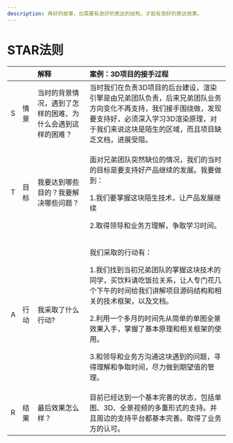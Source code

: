 ```yaml
---
description: 再好的故事，也需要有良好的表达的结构，才能有良好的表达效果。
---
```


# STAR法则

<table>
  <thead>
    <tr>
      <th style="text-align:left"></th>
      <th style="text-align:left"></th>
      <th style="text-align:left">&#x89E3;&#x91CA;</th>
      <th style="text-align:left">&#x6848;&#x4F8B;&#xFF1A;3D&#x9879;&#x76EE;&#x7684;&#x63A5;&#x624B;&#x8FC7;&#x7A0B;</th>
    </tr>
  </thead>
  <tbody>
    <tr>
      <td style="text-align:left">S</td>
      <td style="text-align:left">&#x60C5;&#x666F;</td>
      <td style="text-align:left">&#x5F53;&#x65F6;&#x7684;&#x80CC;&#x666F;&#x60C5;&#x51B5;&#xFF0C;&#x9047;&#x5230;&#x4E86;&#x600E;&#x6837;&#x7684;&#x56F0;&#x96BE;&#x3001;&#x4E3A;&#x4EC0;&#x4E48;&#x4F1A;&#x9047;&#x5230;&#x8FD9;&#x6837;&#x7684;&#x56F0;&#x96BE;&#xFF1F;</td>
      <td
      style="text-align:left">&#x5F53;&#x65F6;&#x6211;&#x4EEC;&#x5728;&#x8D1F;&#x8D23;3D&#x9879;&#x76EE;&#x7684;&#x540E;&#x53F0;&#x5EFA;&#x8BBE;&#xFF0C;&#x6E32;&#x67D3;&#x5F15;&#x64CE;&#x662F;&#x7531;&#x5144;&#x5F1F;&#x56E2;&#x961F;&#x8D1F;&#x8D23;&#xFF0C;&#x540E;&#x6765;&#x5144;&#x5F1F;&#x56E2;&#x961F;&#x4E1A;&#x52A1;&#x65B9;&#x5411;&#x53D8;&#x5316;&#x4E0D;&#x518D;&#x652F;&#x6301;&#xFF0C;&#x6211;&#x4EEC;&#x63A5;&#x624B;&#x56F4;&#x7ED5;&#x505A;&#xFF0C;&#x53D1;&#x73B0;&#x8981;&#x652F;&#x6301;&#x597D;&#xFF0C;&#x5FC5;&#x987B;&#x6DF1;&#x5165;&#x5B66;&#x4E60;3D&#x6E32;&#x67D3;&#x539F;&#x7406;&#xFF0C;&#x5BF9;&#x4E8E;&#x6211;&#x4EEC;&#x6765;&#x8BF4;&#x8FD9;&#x5757;&#x662F;&#x964C;&#x751F;&#x7684;&#x533A;&#x57DF;&#xFF0C;&#x800C;&#x4E14;&#x9879;&#x76EE;&#x7F3A;&#x4E4F;&#x6587;&#x6863;&#xFF0C;&#x8FDB;&#x5C55;&#x53D7;&#x963B;&#x3002;</td>
    </tr>
    <tr>
      <td style="text-align:left">T</td>
      <td style="text-align:left">&#x76EE;&#x6807;</td>
      <td style="text-align:left">&#x6211;&#x8981;&#x8FBE;&#x5230;&#x54EA;&#x4E9B;&#x76EE;&#x7684;&#xFF1F;&#x6211;&#x8981;&#x89E3;&#x51B3;&#x54EA;&#x4E9B;&#x95EE;&#x9898;&#xFF1F;</td>
      <td
      style="text-align:left">
        <p>&#x9762;&#x5BF9;&#x5144;&#x5F1F;&#x56E2;&#x961F;&#x7A81;&#x7136;&#x7F3A;&#x4F4D;&#x7684;&#x60C5;&#x51B5;&#xFF0C;&#x6211;&#x4EEC;&#x7684;&#x5F53;&#x65F6;&#x7684;&#x76EE;&#x6807;&#x662F;&#x8981;&#x652F;&#x6301;&#x597D;&#x4EA7;&#x54C1;&#x7EE7;&#x7EED;&#x7684;&#x53D1;&#x5C55;&#x3002;&#x6211;&#x8981;&#x505A;&#x5230;&#xFF1A;</p>
        <p>1.&#x6211;&#x4EEC;&#x8981;&#x638C;&#x63E1;&#x8FD9;&#x5757;&#x964C;&#x751F;&#x6280;&#x672F;&#xFF0C;&#x8BA9;&#x4EA7;&#x54C1;&#x53D1;&#x5C55;&#x7EE7;&#x7EED;</p>
        <p>2.&#x53D6;&#x5F97;&#x9886;&#x5BFC;&#x548C;&#x4E1A;&#x52A1;&#x65B9;&#x7406;&#x89E3;&#xFF0C;&#x4E89;&#x53D6;&#x5B66;&#x4E60;&#x65F6;&#x95F4;&#x3002;</p>
        </td>
    </tr>
    <tr>
      <td style="text-align:left">A</td>
      <td style="text-align:left">&#x884C;&#x52A8;</td>
      <td style="text-align:left">&#x6211;&#x91C7;&#x53D6;&#x4E86;&#x4EC0;&#x4E48;&#x884C;&#x52A8;?</td>
      <td
      style="text-align:left">
        <p>&#x6211;&#x4EEC;&#x91C7;&#x53D6;&#x7684;&#x884C;&#x52A8;&#x6709;&#xFF1A;</p>
        <p>1.&#x6211;&#x4EEC;&#x627E;&#x5230;&#x5F53;&#x521D;&#x5144;&#x5F1F;&#x56E2;&#x961F;&#x7684;&#x638C;&#x63E1;&#x8FD9;&#x5757;&#x6280;&#x672F;&#x7684;&#x540C;&#x5B66;&#xFF0C;&#x4E70;&#x996E;&#x6599;&#x8BF7;&#x5403;&#x996D;&#x62C9;&#x5173;&#x7CFB;&#xFF0C;&#x8BA9;&#x4EBA;&#x4E13;&#x95E8;&#x82B1;&#x51E0;&#x4E2A;&#x4E0B;&#x5348;&#x7684;&#x65F6;&#x95F4;&#x7ED9;&#x6211;&#x4EEC;&#x8BB2;&#x89E3;&#x9879;&#x76EE;&#x6E90;&#x7801;&#x7ED3;&#x6784;&#x548C;&#x76F8;&#x5173;&#x7684;&#x6280;&#x672F;&#x6846;&#x67B6;&#xFF0C;&#x4EE5;&#x53CA;&#x6587;&#x6863;&#x3002;</p>
        <p>2.&#x5229;&#x7528;&#x4E00;&#x4E2A;&#x591A;&#x6708;&#x7684;&#x65F6;&#x95F4;&#x5148;&#x4ECE;&#x7B80;&#x5355;&#x7684;&#x5355;&#x56FE;&#x5168;&#x666F;&#x6548;&#x679C;&#x5165;&#x624B;&#xFF0C;&#x638C;&#x63E1;&#x4E86;&#x57FA;&#x672C;&#x539F;&#x7406;&#x548C;&#x76F8;&#x5173;&#x6846;&#x67B6;&#x7684;&#x4F7F;&#x7528;&#x3002;</p>
        <p>3.&#x548C;&#x9886;&#x5BFC;&#x548C;&#x4E1A;&#x52A1;&#x65B9;&#x6C9F;&#x901A;&#x8FD9;&#x5757;&#x9047;&#x5230;&#x7684;&#x95EE;&#x9898;&#xFF0C;&#x5BFB;&#x5F97;&#x7406;&#x89E3;&#x548C;&#x4E89;&#x53D6;&#x65F6;&#x95F4;&#xFF0C;&#x5C3D;&#x529B;&#x505A;&#x5230;&#x671F;&#x671B;&#x503C;&#x7684;&#x7BA1;&#x7406;&#x3002;</p>
        </td>
    </tr>
    <tr>
      <td style="text-align:left">R</td>
      <td style="text-align:left">&#x7ED3;&#x679C;</td>
      <td style="text-align:left">&#x6700;&#x540E;&#x6548;&#x679C;&#x600E;&#x4E48;&#x6837;&#xFF1F;</td>
      <td
      style="text-align:left">&#x76EE;&#x524D;&#x5DF2;&#x7ECF;&#x8FBE;&#x5230;&#x4E00;&#x4E2A;&#x57FA;&#x672C;&#x5B8C;&#x5584;&#x7684;&#x72B6;&#x6001;&#xFF0C;&#x5305;&#x62EC;&#x5355;&#x56FE;&#x3001;3D&#x3001;&#x5168;&#x666F;&#x89C6;&#x9891;&#x7684;&#x591A;&#x91CD;&#x5F62;&#x5F0F;&#x7684;&#x652F;&#x6301;&#x3002;&#x5E76;&#x4E14;&#x5468;&#x8FB9;&#x7684;&#x652F;&#x6301;&#x5E73;&#x53F0;&#x90FD;&#x57FA;&#x672C;&#x5B8C;&#x5584;&#x3002;&#x53D6;&#x5F97;&#x4E86;&#x4E1A;&#x52A1;&#x65B9;&#x7684;&#x8BA4;&#x53EF;&#x3002;</td>
    </tr>
  </tbody>
</table>



